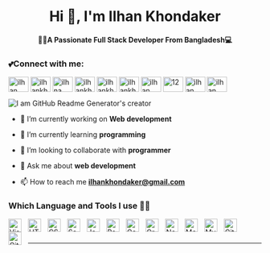 <h1 align="center">Hi 👋, I'm Ilhan Khondaker</h1>
<h4 align="center">👩‍💻A Passionate Full Stack Developer From Bangladesh💻</h4>
<h3 align="left">💕Connect with me:</h3>
<p align="left">
<a href="https://www.google.com/search?q=ilhan+khondaker&source"><img align="center" src="https://encrypted-tbn0.gstatic.com/images?q=tbn:ANd9GcS8EBa4IBNMMXhIUaFs2_nO4MemugjsQNp8ZA&usqp=CAU" alt="ilhan" height="30" width="40" /></a>         
<a href="https://twitter.com/IlhanKhondaker" target="blank"><img align="center" src="https://raw.githubusercontent.com/rahuldkjain/github-profile-readme-generator/master/src/images/icons/Social/twitter.svg" alt="ilhankhondaker" height="30" width="40" /></a>
<a href="https://www.linkedin.com/in/ilhan-khondaker-9a46b01b5/"><img align="center" src="https://raw.githubusercontent.com/rahuldkjain/github-profile-readme-generator/master/src/images/icons/Social/linked-in-alt.svg" alt="ilhna" height="30" width="40" /></a>
<a href="https://www.facebook.com/ilhan.khondaker/" target="blank"><img align="center" src="https://raw.githubusercontent.com/rahuldkjain/github-profile-readme-generator/master/src/images/icons/Social/facebook.svg" alt="ilhankhondaker" height="30" width="40" /></a>
<a href="https://www.instagram.com/ilhankhondaker/?hl=en" target="blank"><img align="center" src="https://raw.githubusercontent.com/rahuldkjain/github-profile-readme-generator/master/src/images/icons/Social/instagram.svg" alt="ilhankhondaker" height="30" width="40" /></a>
<a href="https://www.behance.net/ilhankhondaker" target="blank"><img align="center" src="https://raw.githubusercontent.com/rahuldkjain/github-profile-readme-generator/master/src/images/icons/Social/behance.svg" alt="ilhankhondaker" height="30" width="40" /></a>
<a href="https://medium.com/@ilhankhondaker" target="blank"><img align="center" src="https://raw.githubusercontent.com/rahuldkjain/github-profile-readme-generator/master/src/images/icons/Social/medium.svg" alt="ilhan" height="30" width="40" /></a>
<a href="https://www.youtube.com/channel/UCYzmpgr_xPjbyU7P_xWz2zw" target="blank"><img align="center" src="https://raw.githubusercontent.com/rahuldkjain/github-profile-readme-generator/master/src/images/icons/Social/youtube.svg" alt="12" height="30" width="40" /></a>
<a href="https://auth.geeksforgeeks.org/user/ilhan" target="blank"><img align="center" src="https://raw.githubusercontent.com/rahuldkjain/github-profile-readme-generator/master/src/images/icons/Social/geeks-for-geeks.svg" alt="ilhan" height="30" width="40" /></a>
<a href="https://discord.gg/ilhan" target="blank"><img align="center" src="https://raw.githubusercontent.com/rahuldkjain/github-profile-readme-generator/master/src/images/icons/Social/discord.svg" alt="ilhan" height="30" width="40" /></a>
</p>


![I am GitHub Readme Generator's creator](https://media.giphy.com/media/RbDKaczqWovIugyJmW/giphy.gif)

- 🔭 I’m currently working on **Web development**

- 🌱 I’m currently learning **programming**

- 👯 I’m looking to collaborate with **programmer**

- 💬 Ask me about **web development**

- 📫 How to reach me **ilhankhondaker@gmail.com**




### Which Language and Tools I use 👩‍💻

<img align="left" alt="Visual Studio Code" width="26px" src="https://cdn.jsdelivr.net/gh/devicons/devicon/icons/vscode/vscode-original.svg" style="padding-right:10px;" />
<img align="left" alt="HTML5" width="26px" src="https://cdn.jsdelivr.net/gh/devicons/devicon/icons/html5/html5-original.svg" style="padding-right:10px;" />
<img align="left" alt="CSS3" width="26px" src="https://cdn.jsdelivr.net/gh/devicons/devicon/icons/css3/css3-original.svg" style="padding-right:10px;" />
<img align="left" alt="Sass" width="26px" src="https://cdn.jsdelivr.net/gh/devicons/devicon/icons/sass/sass-original.svg" style="padding-right:10px;" />
<img align="left" alt="JavaScript" width="26px" src="https://cdn.jsdelivr.net/gh/devicons/devicon/icons/javascript/javascript-original.svg" style="padding-right:10px;" />
<img align="left" alt="React" width="26px" src="https://cdn.jsdelivr.net/gh/devicons/devicon/icons/react/react-original.svg" style="padding-right:10px;" />
<img align="left" alt="Gatsby" width="26px" src="https://cdn.jsdelivr.net/gh/devicons/devicon/icons/gatsby/gatsby-original.svg" style="padding-right:10px;" />
<img align="left" alt="GraphQL" width="26px" src="https://cdn.jsdelivr.net/gh/devicons/devicon/icons/graphql/graphql-plain.svg" style="padding-right:10px;" />
<img align="left" alt="Node.js" width="26px" src="https://cdn.jsdelivr.net/gh/devicons/devicon/icons/nodejs/nodejs-original.svg" style="padding-right:10px;" />

<img align="left" alt="MongoDB" width="26px" src="https://cdn.jsdelivr.net/gh/devicons/devicon/icons/mongodb/mongodb-original.svg" style="padding-right:10px;" />
<img align="left" alt="MySQL" width="26px" src="https://cdn.jsdelivr.net/gh/devicons/devicon/icons/mysql/mysql-original.svg" style="padding-right:10px;" />
<img align="left" alt="Git" width="26px" src="https://cdn.jsdelivr.net/gh/devicons/devicon/icons/git/git-original.svg" style="padding-right:10px;" />
<img align="left" alt="GitHub" width="26px" src="https://user-images.githubusercontent.com/3369400/139448065-39a229ba-4b06-434b-bc67-616e2ed80c8f.png" style="padding-right:10px;" />

<br />
<br />

---






